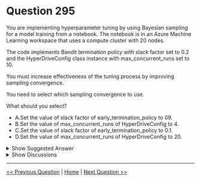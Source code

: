 # Question 295

You are implementing hyperparameter tuning by using Bayesian sampling for a model training from a notebook. The notebook is in an Azure Machine Learning workspace that uses a compute cluster with 20 nodes.

The code implements Bandit termination policy with slack factor set to 0.2 and the HyperDriveConfig class instance with max_concurrent_runs set to 10.

You must increase effectiveness of the tuning process by improving sampling convergence.

You need to select which sampling convergence to use.

What should you select?

* A.Set the value of slack factor of early_termination_policy to 09.
* B.Set the value of max_concurrent_runs of HyperDriveConfig to 4.
* C.Set the value of slack factor of early_termination_policy to 0.1.
* D.Set the value of max_concurrent_runs of HyperDriveConfig to 20.

<details>
  <summary>Show Suggested Answer</summary>

  <strong>B</strong><br>

</details>

<details>
  <summary>Show Discussions</summary>

<blockquote><p><strong>esimsek</strong> <code>(Wed 27 Sep 2023 08:15)</code> - <em>Upvotes: 6</em></p><p>The number of concurrent jobs has an impact on the effectiveness of the tuning process. A &quot;smaller number of concurrent jobs&quot; may lead to &quot;better sampling convergence&quot;, since the smaller degree of parallelism increases the number of jobs that benefit from previously completed jobs.</p></blockquote>
<blockquote><p><strong>snegnik</strong> <code>(Fri 01 Dec 2023 18:56)</code> - <em>Upvotes: 2</em></p><p>it&#x27;s true, because we use Bayesian sampling</p></blockquote>
<blockquote><p><strong>evangelist</strong> <code>(Sun 08 Dec 2024 08:28)</code> - <em>Upvotes: 1</em></p><p>B is correct: Bayesian optimization uses the results of previous runs to inform the selection of the next set of hyperparameters. Running too many concurrent runs can reduce the effectiveness of Bayesian optimization because the results of the previous runs are not immediately available to inform the next set of runs.</p></blockquote>
<blockquote><p><strong>deyoz</strong> <code>(Mon 02 Sep 2024 20:02)</code> - <em>Upvotes: 1</em></p><p>does bayesian sampling has early termination policy? i understand, only random and grid sampling have?</p></blockquote>
<blockquote><p><strong>Mal42</strong> <code>(Thu 22 Feb 2024 09:59)</code> - <em>Upvotes: 4</em></p><p>On exam 18 Aug 2023</p></blockquote>
<blockquote><p><strong>oakmm</strong> <code>(Sat 23 Sep 2023 12:54)</code> - <em>Upvotes: 2</em></p><p>https://learn.microsoft.com/en-us/azure/machine-learning/how-to-tune-hyperparameters#bayesian-sampling</p></blockquote>
<blockquote><p><strong>Tommo565</strong> <code>(Thu 21 Sep 2023 13:21)</code> - <em>Upvotes: 1</em></p><p>Answer is correct.</p></blockquote>
<blockquote><p><strong>Tommo565</strong> <code>(Thu 21 Sep 2023 13:18)</code> - <em>Upvotes: 1</em></p><p>I *think* this is D</p></blockquote>
<blockquote><p><strong>Tommo565</strong> <code>(Thu 21 Sep 2023 13:21)</code> - <em>Upvotes: 5</em></p><p>Please delete this comment.</p></blockquote>

</details>

---

[<< Previous Question](question_294.md) | [Home](/index.md) | [Next Question >>](question_296.md)
